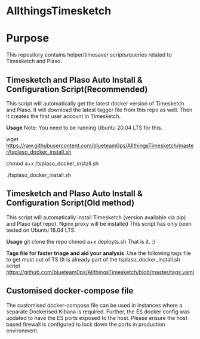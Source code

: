 # AllthingsTimesketch

<h1>Purpose</h1>
This repository contains helper/timesaver scripts/queries related to Timesketch and Plaso.

<h2>Timesketch and Plaso Auto Install & Configuration Script(Recommended)</h2>
This script will automatically get the latest docker version of Timesketch and Plaso. It will download the latest tagger file from this repo as well. Then it creates the first user account in Timesketch.

<b>Usage</b>
Note: You need to be running Ubuntu 20.04 LTS for this.

wget https://raw.githubusercontent.com/blueteam0ps/AllthingsTimesketch/master/tsplaso_docker_install.sh

chmod a+x /tsplaso_docker_install.sh

./tsplaso_docker_install.sh

<h2>Timesketch and Plaso Auto Install & Configuration Script(Old method)</h2>
This script will automatically install Timesketch (version available via pip) and Plaso (apt repo). Nginx proxy will be installed
This script has only been tested on Ubuntu 18.04 LTS. 

<b>Usage</b>
git clone the repo
chmod a+x deployts.sh
That is it. :)

<b>Tags file for faster triage and aid your analysis</b>
.Use the following tags file to get most out of TS (It is already part of the tsplaso_docker_install.sh script
https://github.com/blueteam0ps/AllthingsTimesketch/blob/master/tags.yaml

<h2>Customised docker-compose file</h2>
The customised docker-compose file can be used in instances where a separate Dockerised Kibana is required. Further, the ES docker config was updated to have the ES ports exposed to the host. Please ensure the host based firewall is configured to lock down the ports in production environment.
